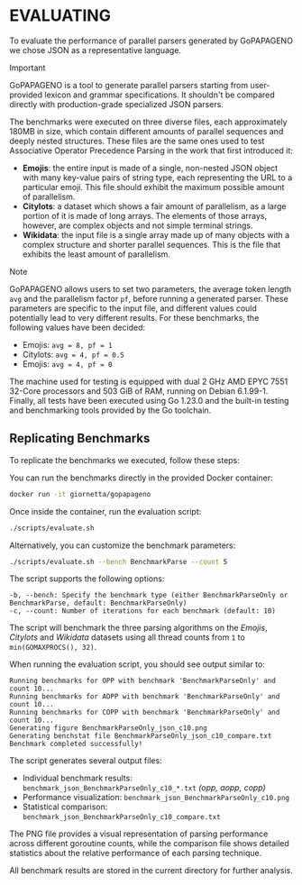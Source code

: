 # EVALUATING

To evaluate the performance of parallel parsers generated by GoPAPAGENO we chose JSON as a representative language.

> [!IMPORTANT]
> GoPAPAGENO is a tool to generate parallel parsers starting from user-provided lexicon and grammar specifications.
> It shouldn't be compared directly with production-grade specialized JSON parsers.

The benchmarks were executed on three diverse files, each approximately 180MB in size, which contain different amounts of parallel sequences and deeply nested structures. These files are the same ones used to test Associative Operator Precedence Parsing in the work that first introduced it:
- **Emojis**: the entire input is made of a single, non-nested JSON object with many key-value pairs of string type, each representing the URL to a particular emoji. This file should exhibit the maximum possible amount of parallelism.
- **Citylots**: a dataset which shows a fair amount of parallelism, as a large portion of it is made of long arrays. The elements of those arrays, however, are complex objects and not simple terminal strings.
- **Wikidata**: the input file is a single array made up of many objects with a complex structure and shorter parallel sequences. This is the file that exhibits the least amount of parallelism.

> [!NOTE]
> GoPAPAGENO allows users to set two parameters, the average token length `avg` and the parallelism factor `pf`, before running a generated parser. 
> These parameters are specific to the input file, and different values could potentially lead to very different results. 
> For these benchmarks, the following values have been decided:
> - Emojis: `avg = 8, pf = 1`
> - Citylots: `avg = 4, pf = 0.5`
> - Emojis: `avg = 4, pf = 0`

The machine used for testing is equipped with dual 2 GHz AMD EPYC 7551 32-Core processors and 503 GiB of RAM, running on Debian 6.1.99-1. Finally, all tests have been executed using Go 1.23.0 and the built-in testing and benchmarking tools provided by the Go toolchain.

## Replicating Benchmarks

To replicate the benchmarks we executed, follow these steps:

You can run the benchmarks directly in the provided Docker container:
```bash
docker run -it giornetta/gopapageno
```

Once inside the container, run the evaluation script:
```bash
./scripts/evaluate.sh
```

Alternatively, you can customize the benchmark parameters:
```bash
./scripts/evaluate.sh --bench BenchmarkParse --count 5
```

The script supports the following options:
```
-b, --bench: Specify the benchmark type (either BenchmarkParseOnly or BenchmarkParse, default: BenchmarkParseOnly)
-c, --count: Number of iterations for each benchmark (default: 10)
```

The script will benchmark the three parsing algorithms on the *Emojis*, *Citylots* and *Wikidata* datasets using all thread counts from `1` to `min(GOMAXPROCS(), 32)`.

When running the evaluation script, you should see output similar to:
```
Running benchmarks for OPP with benchmark 'BenchmarkParseOnly' and count 10...
Running benchmarks for AOPP with benchmark 'BenchmarkParseOnly' and count 10...
Running benchmarks for COPP with benchmark 'BenchmarkParseOnly' and count 10...
Generating figure BenchmarkParseOnly_json_c10.png
Generating benchstat file BenchmarkParseOnly_json_c10_compare.txt
Benchmark completed successfully!
```

The script generates several output files:
- Individual benchmark results: `benchmark_json_BenchmarkParseOnly_c10_*.txt` *(opp, aopp, copp)*
- Performance visualization: `benchmark_json_BenchmarkParseOnly_c10.png`
- Statistical comparison: `benchmark_json_BenchmarkParseOnly_c10_compare.txt`

The PNG file provides a visual representation of parsing performance across different goroutine counts, while the comparison file shows detailed statistics about the relative performance of each parsing technique.

All benchmark results are stored in the current directory for further analysis.
